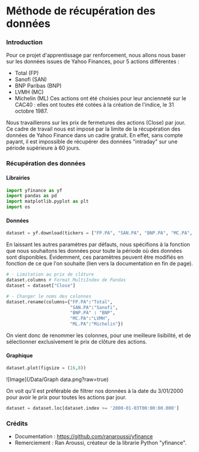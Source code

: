 # Méthode de récupération des données
### Introduction
Pour ce projet d'apprentissage par renforcement, nous allons nous baser sur les données issues de Yahoo Finances, pour 5 actions différentes :
- Total (FP)
- Sanofi (SAN)
- BNP Paribas (BNP)
- LVMH (MC)
- Michelin (ML)
Ces actions ont été choisies pour leur ancienneté sur le CAC40 : elles ont toutes été cotées à la création de l'indice, le 31 octobre 1987.

Nous travaillerons sur les prix de fermetures des actions (Close) par jour.
Ce cadre de travail nous est imposé par la limite de la récupération des données de Yahoo Finance dans un cadre gratuit. En effet, sans compte payant, il est impossible de récupérer des données "intraday" sur une période supérieure à 60 jours.

### Récupération des données
#### Librairies
```python
import yfinance as yf
import pandas as pd
import matplotlib.pyplot as plt
import os
```

#### Données
```python
dataset = yf.download(tickers = ["FP.PA", "SAN.PA", "BNP.PA", "MC.PA", "ML.PA")
```
En laissant les autres paramètres par défauts, nous spécifions à la fonction que nous souhaitons les données pour toute la période où des données sont disponibles. 
Évidemment, ces paramètres peuvent être modifiés en fonction de ce que l'on souhaite (lien vers la documentation en fin de page).

```python
# - Limitation au prix de clôture
dataset.columns # Format MultiIndex de Pandas
dataset = dataset["Close"]
```

```python
# - Changer le noms des colonnes
dataset.rename(columns={"FP.PA":"Total", 
                        "SAN.PA":"Sanofi",
                        "BNP.PA" : "BNP", 
                        "MC.PA":"LVMH", 
                        "ML.PA":"Michelin"})
```

On vient donc de renommer les colonnes, pour une meilleure lisibilité, et de sélectionner exclusivement le prix de clôture des actions.

#### Graphique
```python
dataset.plot(figsize = (16,8))
```
![Image](/Data/Graph data.png?raw=true)

On voit qu'il est préférable de filtrer nos données à la date du 3/01/2000 pour avoir le prix pour toutes les actions par jour. 

```python
dataset = dataset.loc[dataset.index >= '2000-01-03T00:00:00.000']
```

### Crédits
- Documentation : https://github.com/ranaroussi/yfinance
- Remerciement : Ran Aroussi, créateur de la librarie Python "yfinance".
